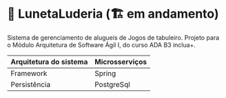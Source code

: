 # 🔭 LunetaLuderia (🏗️ em andamento)
Sistema de gerenciamento de alugueis de Jogos de tabuleiro.
Projeto para o Módulo Arquitetura de Software Ágil I, do curso ADA B3 inclua+.

| Arquitetura do sistema | Microsserviços |
| ---------------- | --------------------- |
| Framework | Spring                      |
| Persistência | PostgreSql               |

